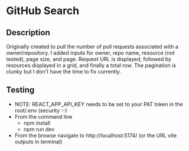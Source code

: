 # GitHub Search
## Description
Originally created to pull the number of pull requests associated with a owner/repository.
I added inputs for owner, repo name, resource (not tested), page size, and page.
Request URL is displayed, followed by resources displayed in a grid, and finally a total row.
The pagination is clunky but I don't have the time to fix currently.

## Testing
* NOTE: REACT_APP_API_KEY needs to be set to your PAT token in the root/.env (security :-)
* From the command line
  * npm install 
  * npm run dev
* From the browse navigate to http://localhost:5174/ (or the URL vite outputs in terminal)

